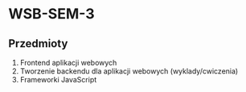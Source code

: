 # WSB-SEM-3

## Przedmioty

1. Frontend aplikacji webowych
2. Tworzenie backendu dla aplikacji webowych (wyklady/cwiczenia)
3. Frameworki JavaScript
